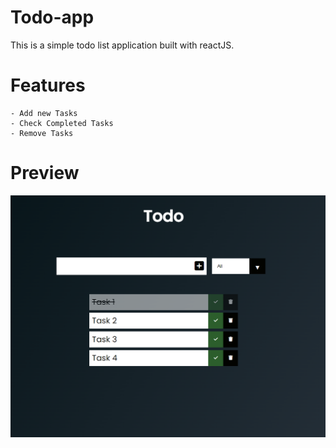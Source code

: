 # Todo-app

This is a simple todo list application built with reactJS.

# Features

    - Add new Tasks
    - Check Completed Tasks
    - Remove Tasks

# Preview

![Todo List Image](src/components/shared/todo.PNG)
